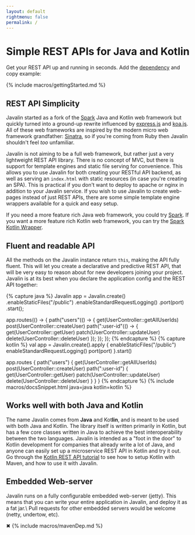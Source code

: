 ```yaml
---
layout: default
rightmenu: false
permalink: /
---
```


<h1 class="no-margin-top">Simple REST APIs for Java and Kotlin</h1>

Get your REST API up and running in seconds.
Add the <a id="dependency-modal-link" href="/download">dependency</a> and copy example:

{% include macros/gettingStarted.md %}

## REST API Simplicity
Javalin started as a fork of the [Spark](http://sparkjava.com) Java and Kotlin web framework but quickly
turned into a ground-up rewrite influenced by [express.js](https://expressjs.com/) and [koa.js](http://koajs.com/).
All of these web frameworks are inspired by the modern micro web framework
grandfather: [Sinatra](http://www.sinatrarb.com/), so if you're coming from Ruby then
Javalin shouldn't feel *too* unfamiliar.

Javalin is not aiming to be a full web framework, but rather
just a very lightweight REST API library. There is no concept of MVC,
but there is support for template engines and static file serving for convenience.
This allows you to use Javalin for both creating your RESTful API backend, as well as serving
an `index.html` with static resources (in case you're creating an SPA). This is practical
if you don't want to deploy to apache or nginx in addition to your Javalin service.
If you wish to use Javalin to create web-pages instead of just REST APIs,
there are some simple template engine wrappers available for a quick and easy setup.

If you need a more feature rich Java web framework, you could try [Spark](https://github.com/perwendel/spark).
If you want a more feature rich Kotlin web framework, you can try the [Spark Kotlin Wrapper](https://github.com/perwendel/spark-kotlin).

## Fluent and readable API
All the methods on the Javalin instance return `this`, making the API fully fluent. 
This will let you create a declarative and predictive REST API, 
that will be very easy to reason about for new developers joining your project. Javalin
is at its best when you declare the application config and the REST API
together:

{% capture java %}
Javalin app = Javalin.create()
    .enableStaticFiles("/public")
    .enableStandardRequestLogging()
    .port(port)
    .start();

app.routes(() -> {
    path("users"(() -> {
        get(UserController::getAllUserIds)
        post(UserController::createUser)
        path(":user-id"(() -> {
            get(UserController::getUser)
            patch(UserController::updateUser)
            delete(UserController::deleteUser)
        });
    });
});
{% endcapture %}
{% capture kotlin %}
val app = Javalin.create().apply {
    enableStaticFiles("/public")
    enableStandardRequestLogging()
    port(port)
}.start()

app.routes {
    path("users") {
        get(UserController::getAllUserIds)
        post(UserController::createUser)
        path(":user-id") {
            get(UserController::getUser)
            patch(UserController::updateUser)
            delete(UserController::deleteUser)
        }
    }
}
{% endcapture %}
{% include macros/docsSnippet.html java=java kotlin=kotlin %}

## Works well with both Java and Kotlin
The name Javalin comes from <b>Java</b> and Kot<b>lin</b>, and is meant 
to be used with both Java and Kotlin. The library itself is written primarily in Kotlin, but has a few
core classes written in Java to achieve the best interoperability between the two languages.
Javalin is intended as a "foot in the door" to Kotlin development for companies
that already write a lot of Java, and anyone can easily set up a microservice REST API in
Kotlin and try it out.  
Go through the [Kotlin REST API tutorial](/tutorials/simple-kotlin-example)
to see how to setup Kotlin with Maven, and how to use it with Javalin.

## Embedded Web-server
Javalin runs on a fully configurable embedded web-server (jetty). This means that you can write your entire
application in Javalin, and deploy it as a fat jar.\\
Pull requests for other embedded servers would be welcome (netty, undertow, etc).

<div id="dependency-modal">
    <span class="close">✖</span>
    {% include macros/mavenDep.md %}
</div>
